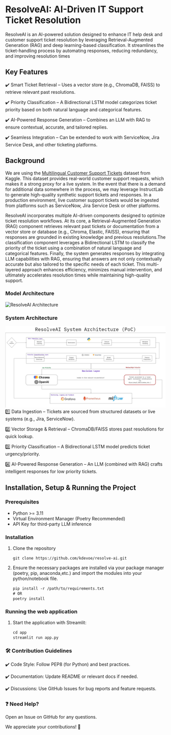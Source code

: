 # ResolveAI: AI-Driven IT Support Ticket Resolution

ResolveAI is an AI-powered solution designed to enhance IT help desk and customer support ticket resolution by leveraging Retrieval-Augmented Generation (RAG) and deep learning-based classification. It streamlines the ticket-handling process by automating responses, reducing redundancy, and improving resolution times

## Key Features

✔️ Smart Ticket Retrieval – Uses a vector store (e.g., ChromaDB, FAISS) to retrieve relevant past resolutions.

✔️ Priority Classification – A Bidirectional LSTM model categorizes ticket priority based on both natural language and categorical features.

✔️ AI-Powered Response Generation – Combines an LLM with RAG to ensure contextual, accurate, and tailored replies.

✔️ Seamless Integration – Can be extended to work with ServiceNow, Jira Service Desk, and other ticketing platforms.

## Background

We are using the [Multilingual Customer Support Tickets](https://www.kaggle.com/datasets/tobiasbueck/multilingual-customer-support-tickets) dataset from Kaggle. This dataset provides real-world customer support requests, which makes it a strong proxy for a live system. In the event that there is a demand for additional data somewhere in the process, we may leverage InstructLab to generate high-quality synthetic support tickets and responses. In a production environment, live customer support tickets would be ingested from platforms such as ServiceNow, Jira Service Desk or other platforms.

ResolveAI incorporates multiple AI-driven components designed to optimize ticket resolution workflows. At its core, a Retrieval-Augmented Generation (RAG) component retrieves relevant past tickets or documentation from a vector store or database (e.g., Chroma, Elastic, FAISS), ensuring that responses are grounded in existing knowledge and previous resolutions.The classification component leverages a Bidirectional LSTM to  classify the priority of the ticket using a combination of natural language and categorical features. Finally, the system generates responses by integrating LLM capabilities with RAG, ensuring that answers are not only contextually accurate but also tailored to the specific needs of each ticket. This multi-layered approach enhances efficiency, minimizes manual intervention, and ultimately accelerates resolution times while maintaining high-quality support.

### Model Architecture
![ResolveAI Architecture](./diagrams/resolve-ai-architecture.png)

### System Architecture
![ResolveAI system_architecture](./diagrams/ResolveAI-system-architecture.jpg)
1️⃣ Data Ingestion – Tickets are sourced from structured datasets or live systems (e.g., Jira, ServiceNow).

2️⃣ Vector Storage & Retrieval – ChromaDB/FAISS stores past resolutions for quick lookup.

3️⃣ Priority Classification – A Bidirectional LSTM model predicts ticket urgency/priority.

4️⃣ AI-Powered Response Generation – An LLM (combined with RAG) crafts intelligent responses for low priority tickets.

<!-- Installation and Running the Project -->
## Installation, Setup & Running the Project
### Prerequisites
- Python >= 3.11
- Virtual Environment Manager (Poetry Recommended)
- API Key for third-party LLM inference

### Installation
1. Clone the repository
   ```
   git clone https://github.com/kdevoe/resolve-ai.git
    ```
   
2. Ensure the necessary packages are installed via your package manager (poetry, pip, anaconda,etc.) and import the modules into your python/notebook file. 
    ```
   pip install -r /path/to/requirements.txt 
   # OR
   poetry install 
     ```
<!-- Installation and Running the Web App -->
### Running the web application

1. Start the application with Streamlit:
   ```
   cd app
   streamlit run app.py
    ```

### 🛠️ Contribution Guidelines
✔️ Code Style: Follow PEP8 (for Python) and best practices.

✔️ Documentation: Update README or relevant docs if needed.

✔️ Discussions: Use GitHub Issues for bug reports and feature requests.

### ❓ Need Help?
Open an Issue on GitHub for any questions.

We appreciate your contributions! 🚀
